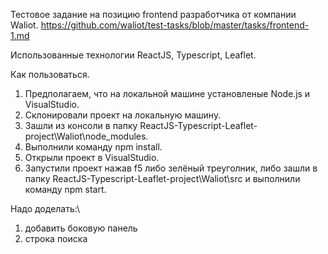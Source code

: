 Тестовое задание на позицию frontend разработчика от компании Waliot.
https://github.com/waliot/test-tasks/blob/master/tasks/frontend-1.md

Использованные технологии
ReactJS, Typescript, Leaflet.



Как пользоваться.
1. Предполагаем, что на локальной машине установленые Node.js и VisualStudio.
1. Склонировали проект на локальную машину.
2. Зашли из консоли в папку ReactJS-Typescript-Leaflet-project\Waliot\node_modules.
3. Выполнили команду npm install.
4. Открыли проект в VisualStudio. 
5. Запустили проект нажав f5 либо зелёный треуголник, либо зашли в папку ReactJS-Typescript-Leaflet-project\Waliot\src и выполнили команду npm start.

Надо доделать:\
1. добавить боковую панель
2. строка поиска


   
